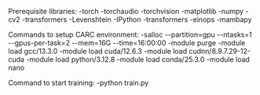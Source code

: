 Prerequisite libraries:
-torch
-torchaudio
-torchvision
-matplotlib
-numpy
-cv2
-transformers
-Levenshtein
-IPython
-transformers
-einops
-mambapy

Commands to setup CARC environment:
-salloc --partition=gpu --ntasks=1 --gpus-per-task=2 --mem=16G --time=16:00:00
-module purge
-module load gcc/13.3.0
-module load cuda/12.6.3
-module load cudnn/8.9.7.29-12-cuda
-module load python/3.12.8
-module load conda/25.3.0
-module load nano

Command to start training:
-python train.py
